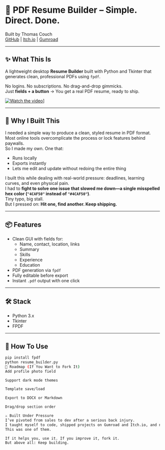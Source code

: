 # 🧾 PDF Resume Builder – Simple. Direct. Done.

Built by Thomas Couch  
[GitHub](https://github.com/Couchtr26) | [Itch.io](https://greyknightsoftware.itch.io) | [Gumroad](https://greyknight5.gumroad.com)

---

## ✨ What This Is

A lightweight desktop **Resume Builder** built with Python and Tkinter that generates clean, professional PDFs using `fpdf`.

No logins. No subscriptions. No drag-and-drop gimmicks.  
Just **fields + a button** → You get a real PDF resume, ready to ship.

[![Watch the video](https://img.youtube.com/vi/y8ravoyPtAA/hqdefault.jpg)](https://youtube.com/shorts/y8ravoyPtAA?feature=share)]

---

## 🧠 Why I Built This

I needed a simple way to produce a clean, styled resume in PDF format.  
Most online tools overcomplicate the process or lock features behind paywalls.  
So I made my own. One that:

- Runs locally
- Exports instantly
- Lets me edit and update without redoing the entire thing

I built this while dealing with real-world pressure: deadlines, learning curves, and even physical pain.  
I had to **fight to solve one issue that slowed me down—a single misspelled hex color (`"4CAF50"` instead of `"#4CAF50"`)**.  
Tiny typo, big stall.  
But I pressed on: **Hit one, find another. Keep shipping.**

---

## 📦 Features

- Clean GUI with fields for:
  - Name, contact, location, links
  - Summary
  - Skills
  - Experience
  - Education
- PDF generation via `fpdf`
- Fully editable before export
- Instant `.pdf` output with one click

---

## 🛠️ Stack

- Python 3.x
- Tkinter
- FPDF

---

## 🏁 How To Use

```bash
pip install fpdf
python resume_builder.py
🚧 Roadmap (If You Want to Fork It)
Add profile photo field

Support dark mode themes

Template save/load

Export to DOCX or Markdown

Drag/drop section order

⚔️ Built Under Pressure
I’ve pivoted from sales to dev after a serious back injury.
I taught myself to code, shipped projects on Gumroad and Itch.io, and now I’m building tools that solve real pain points.
This was one of them.

If it helps you, use it. If you improve it, fork it.
But above all: Keep building.
